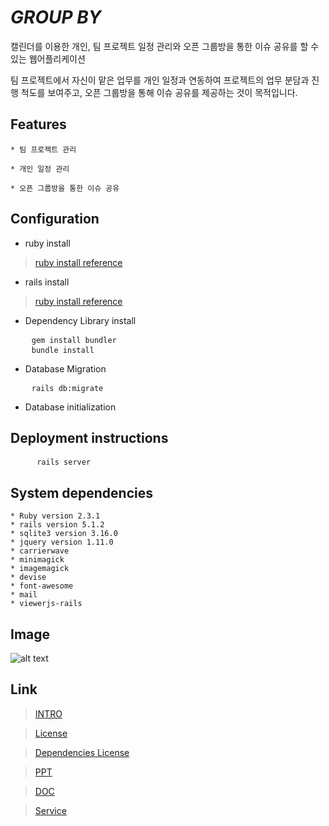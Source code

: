 # _GROUP BY_

캘린더를 이용한 개인, 팀 프로젝트 일정 관리와 오픈 그룹방을 통한 이슈 공유를 할 수 있는 웹어플리케이션

팀 프로젝트에서 자신이 맡은 업무를 개인 일정과 연동하여 프로젝트의 업무 분담과 진행 척도를 보여주고, 오픈 그룹방을 통해 이슈 공유를 제공하는 것이 목적입니다.


## Features

    * 팀 프로젝트 관리
    
    * 개인 일정 관리
    
    * 오픈 그룹방을 통한 이슈 공유
   
    
    
## Configuration

- ruby install
> [ruby install reference](https://www.ruby-lang.org/en/downloads/)

- rails install
> [ruby install reference](http://installrails.com/)

- Dependency Library install 
<pre>
    <code>gem install bundler</code>
    <code>bundle install </code>
</pre>

- Database Migration
<pre>
    <code>rails db:migrate</code>
</pre>
- Database initialization

    
## Deployment instructions

<pre>
     <code>rails server</code>
</pre>
      

## System dependencies

    * Ruby version 2.3.1
    * rails version 5.1.2
    * sqlite3 version 3.16.0
    * jquery version 1.11.0
    * carrierwave
    * minimagick
    * imagemagick
    * devise
    * font-awesome
    * mail
    * viewerjs-rails

    
## Image
![alt text](https://github.com/LandvibeDev/Group-by./blob/master/1.png)
   
## Link

> [INTRO](https://landvibedev.github.io/Group-by./)

> [License](https://github.com/LandvibeDev/Group-by./blob/master/LICENSE)

> [Dependencies License](https://github.com/LandvibeDev/Group-by./blob/master/NOTICE)

> [PPT](https://www.slideshare.net/koseungbin1/group-by-79211771)

> [DOC](https://www.slideshare.net/koseungbin1/2017-79211917)

> [Service](http://13.124.130.15:3000)

